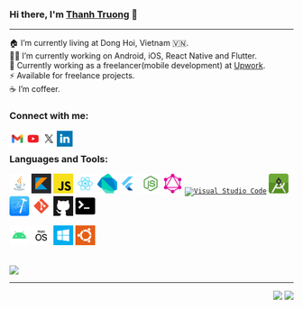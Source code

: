### Hi there, I'm [Thanh Truong][website] 👋
<hr/>

🏠 I’m currently living at Dong Hoi, Vietnam 🇻🇳.<br/>
👨‍💻 I’m currently working on Android, iOS, React Native and Flutter.<br/>
🔭 Currently working as a freelancer(mobile development) at [Upwork][upwork].<br/>
⚡ Available for freelance projects.<br/>
☕️ I’m coffeer.<br/>


### Connect with me:

[<img align="left" alt="truongthanhcn12@gmail.com | Gmail" width="28px" src="https://raw.githubusercontent.com/edent/SuperTinyIcons/master/images/svg/gmail.svg" />][gmail]
[<img align="left" alt="thanhit93 | YouTube" width="28px" src="https://raw.githubusercontent.com/edent/SuperTinyIcons/master/images/svg/youtube.svg" />][youtube]
[<img align="left" alt="thanhtruong | Twitter" width="28px" src="https://raw.githubusercontent.com/edent/SuperTinyIcons/master/images/svg/x.svg" />][twitter]
[<img align="left" alt="thanhtruong | LinkedIn" width="28px" src="https://raw.githubusercontent.com/edent/SuperTinyIcons/master/images/svg/linkedin.svg" />][linkedin]

<br/>

### Languages and Tools:

<code>[<img height="35" title="Java" src="https://raw.githubusercontent.com/edent/SuperTinyIcons/master/images/svg/java.svg">][website]</code>
<code>[<img height="35" title="Kotlin" src="https://raw.githubusercontent.com/edent/SuperTinyIcons/master/images/svg/kotlin.svg">][website]</code> 
<code>[<img height="35" title="Javascript" src="https://raw.githubusercontent.com/edent/SuperTinyIcons/master/images/svg/javascript.svg">][website]</code>
<code>[<img height="35" title="ReactJs/React Native" src="https://raw.githubusercontent.com/edent/SuperTinyIcons/master/images/svg/react.svg">][website]</code>
<code>[<img height="35" title="Dart" src="https://raw.githubusercontent.com/hiennguyen92/hiennguyen92/main/dart.png">][website]</code> 
<code>[<img height="35" title="Flutter" src="https://raw.githubusercontent.com/edent/SuperTinyIcons/master/images/svg/flutter.svg">][website]</code>
<code>[<img height="35" title="NodeJs" src="https://raw.githubusercontent.com/edent/SuperTinyIcons/master/images/svg/nodejs.svg">][website]</code> 
<code>[<img height="35" title="GraphQL" src="https://raw.githubusercontent.com/github/explore/80688e429a7d4ef2fca1e82350fe8e3517d3494d/topics/graphql/graphql.png">][website]</code> 
<code>[<img height="35" title="Visual Studio Code" src="https://img.icons8.com/color/48/000000/visual-studio-code-2019.png">][website]</code> 
<code>[<img height="35" title="Android Studio" src="https://raw.githubusercontent.com/hiennguyen92/hiennguyen92/main/android-studio.png">][website]</code> 
<code>[<img height="35" title="Xcode" src="https://raw.githubusercontent.com/hiennguyen92/hiennguyen92/main/xcode.png">][website]</code> 
<code>[<img height="35" title="Git" src="https://raw.githubusercontent.com/edent/SuperTinyIcons/master/images/svg/git.svg">][website]</code> 
<code>[<img height="35" title="Github" src="https://raw.githubusercontent.com/edent/SuperTinyIcons/master/images/svg/github.svg">][website]</code> 
<code>[<img height="35" title="Terminal" src="https://raw.githubusercontent.com/hiennguyen92/hiennguyen92/main/terminal.png">][website]</code> 



<code>[<img height="35" title="Android" src="https://raw.githubusercontent.com/edent/SuperTinyIcons/master/images/svg/android.svg">][website]</code> 
<code>[<img height="35" title="Mac OS" src="https://raw.githubusercontent.com/edent/SuperTinyIcons/master/images/svg/macos.svg">][website]</code> 
<code>[<img height="35" title="Window" src="https://raw.githubusercontent.com/edent/SuperTinyIcons/master/images/svg/windows.svg">][website]</code> 
<code>[<img height="35" title="Ubuntu" src="https://raw.githubusercontent.com/edent/SuperTinyIcons/master/images/svg/ubuntu.svg">][website]</code> 

<br/>

<a href="https://github.com/thanhit93">
  <img align="center" src="https://github-readme-stats.vercel.app/api/top-langs/?username=thanhit93&layout=compact&theme=material-palenight" />
</a>


<hr/>

<p align="right">
<img src="https://komarev.com/ghpvc/?username=thanhit93&style=plastic&label=Views"><img>
<img src="https://badges.pufler.dev/visits/thanhit93/thanhit93?color=black&logo=github" />
</p>


[website]: https://github.com/thanhit93
[twitter]: https://twitter.com/truongthanhcn12
[youtube]: https://www.youtube.com/c/Tr%C6%B0%C6%A1ngQuangTh%C3%A0nh93
[linkedin]: https://www.linkedin.com/in/thanh-truong-a7b326171/
[gmail]: mailto:truongthanhcn12@gmail.com
[soundwise]: https://mysoundwise.com
[upwork]: https://www.upwork.com/freelancers/~0142bc074f0a506680
